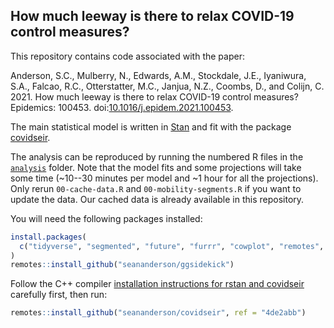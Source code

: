 ## How much leeway is there to relax COVID-19 control measures?

This repository contains code associated with the paper:

Anderson, S.C., Mulberry, N., Edwards, A.M., Stockdale, J.E., Iyaniwura, S.A., Falcao, R.C., Otterstatter, M.C., Janjua, N.Z., Coombs, D., and Colijn, C. 2021. How much leeway is there to relax COVID-19 control measures? Epidemics: 100453. doi:[10.1016/j.epidem.2021.100453](https://doi.org/10.1016/j.epidem.2021.100453).

The main statistical model is written in [Stan](https://mc-stan.org/) and fit with the package [covidseir](https://github.com/seananderson/covidseir).

The analysis can be reproduced by running the numbered R files in the [`analysis`](analysis) folder. Note that the model fits and some projections will take some time (~10--30 minutes per model and ~1 hour for all the projections). Only rerun `00-cache-data.R` and `00-mobility-segments.R` if you want to update the data. Our cached data is already available in this repository.

You will need the following packages installed:

```r
install.packages(
  c("tidyverse", "segmented", "future", "furrr", "cowplot", "remotes", "zoo")
)
remotes::install_github("seananderson/ggsidekick")
```

Follow the C++ compiler [installation instructions for rstan and covidseir](https://github.com/seananderson/covidseir) carefully first, then run:

```r
remotes::install_github("seananderson/covidseir", ref = "4de2abb")
```
